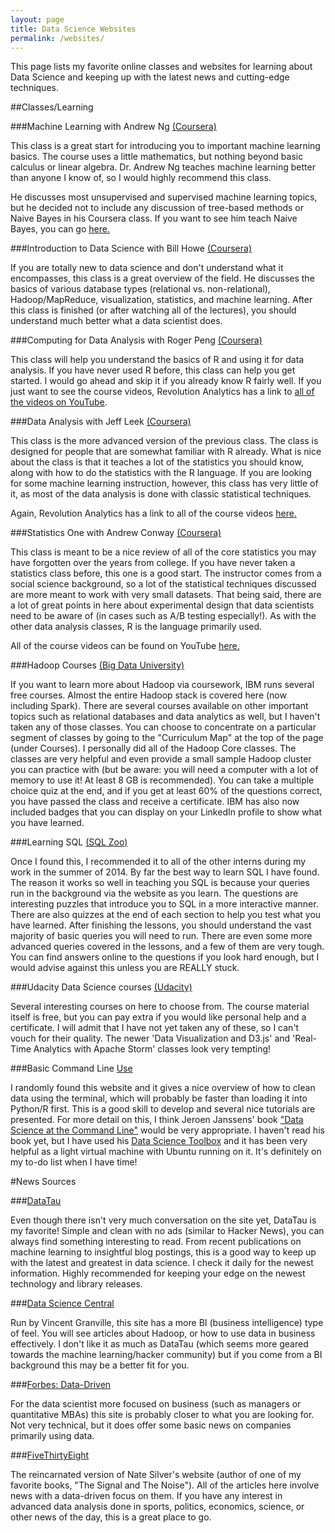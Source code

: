 ```yaml
---
layout: page
title: Data Science Websites
permalink: /websites/
---
```


This page lists my favorite online classes and websites for learning about Data Science and keeping up with the latest news and cutting-edge techniques.

##Classes/Learning

###Machine Learning with Andrew Ng [(Coursera)](https://www.coursera.org/course/ml)

This class is a great start for introducing you to important machine learning basics. The course uses a little mathematics, but nothing beyond basic calculus or linear algebra. Dr. Andrew Ng teaches machine learning better than anyone I know of, so I would highly recommend this class.

He discusses most unsupervised and supervised machine learning topics, but he decided not to include any discussion of tree-based methods or Naive Bayes in his Coursera class. If you want to see him teach Naive Bayes, you can go [here.](http://openclassroom.stanford.edu/MainFolder/VideoPage.php?course=MachineLearning&video=06.1-NaiveBayes-GenerativeLearningAlgorithms&speed=100)

###Introduction to Data Science with Bill Howe [(Coursera)](https://class.coursera.org/datasci-001/lecture)

If you are totally new to data science and don't understand what it encompasses, this class is a great overview of the field. He discusses the basics of various database types (relational vs. non-relational), Hadoop/MapReduce, visualization, statistics, and machine learning. After this class is finished (or after watching all of the lectures), you should understand much better what a data scientist does.

###Computing for Data Analysis with Roger Peng [(Coursera)](https://www.coursera.org/course/compdata)

This class will help you understand the basics of R and using it for data analysis. If you have never used R before, this class can help you get started. I would go ahead and skip it if you already know R fairly well. If you just want to see the course videos, Revolution Analytics has a link to [all of the videos on YouTube](http://blog.revolutionanalytics.com/2012/12/coursera-videos.html).

###Data Analysis with Jeff Leek [(Coursera)](https://www.coursera.org/course/dataanalysis)

This class is the more advanced version of the previous class. The class is designed for people that are somewhat familiar with R already. What is nice about the class is that it teaches a lot of the statistics you should know, along with how to do the statistics with the R language. If you are looking for some machine learning instruction, however, this class has very little of it, as most of the data analysis is done with classic statistical techniques.

Again, Revolution Analytics has a link to all of the course videos [here.](http://blog.revolutionanalytics.com/2013/04/coursera-data-analysis-course-videos.html)

###Statistics One with Andrew Conway [(Coursera)](https://www.coursera.org/course/stats1)

This class is meant to be a nice review of all of the core statistics you may have forgotten over the years from college. If you have never taken a statistics class before, this one is a good start. The instructor comes from a social science background, so a lot of the statistical techniques discussed are more meant to work with very small datasets. That being said, there are a lot of great points in here about experimental design that data scientists need to be aware of (in cases such as A/B testing especially!). As with the other data analysis classes, R is the language primarily used. 

All of the course videos can be found on YouTube [here.](https://www.youtube.com/watch?v=VJlpQs4a5LI&list=PLycnP7USbo1V3jlyjAzWUB201cLxPq4NP)

###Hadoop Courses [(Big Data University)](http://bigdatauniversity.com/wpcourses/)

If you want to learn more about Hadoop via coursework, IBM runs several free courses. Almost the entire Hadoop stack is covered here (now including Spark). There are several courses available on other important topics such as relational databases and data analytics as well, but I haven't taken any of those classes. You can choose to concentrate on a particular segment of classes by going to the "Curriculum Map" at the top of the page (under Courses). I personally did all of the Hadoop Core classes. The classes are very helpful and even provide a small sample Hadoop cluster you can practice with (but be aware: you will need a computer with a lot of memory to use it! At least 8 GB is recommended). You can take a multiple choice quiz at the end, and if you get at least 60% of the questions correct, you have passed the class and receive a certificate. IBM has also now included badges that you can display on your LinkedIn profile to show what you have learned.  

###Learning SQL [(SQL Zoo)](http://sqlzoo.net/wiki/Main_Page)

Once I found this, I recommended it to all of the other interns during my work in the summer of 2014. By far the best way to learn SQL I have found. The reason it works so well in teaching you SQL is because your queries run in the background via the website as you learn. The questions are interesting puzzles that introduce you to SQL in a more interactive manner. There are also quizzes at the end of each section to help you test what you have learned. After finishing the lessons, you should understand the vast majority of basic queries you will need to run. There are even some more advanced queries covered in the lessons, and a few of them are very tough. You can find answers online to the questions if you look hard enough, but I would advise against this unless you are REALLY stuck.  

###Udacity Data Science courses [(Udacity)](https://www.udacity.com/courses#!/data-science)

Several interesting courses on here to choose from. The course material itself is free, but you can pay extra if you would like personal help and a certificate. I will admit that I have not yet taken any of these, so I can't vouch for their quality. The newer 'Data Visualization and D3.js' and 'Real-Time Analytics with Apache Storm' classes look very tempting!

###Basic Command Line [Use](http://practical-data-science.blogspot.com/2012/09/basic-unix-shell-commands-for-data.html#comment-form)

I randomly found this website and it gives a nice overview of how to clean data using the terminal, which will probably be faster than loading it into Python/R first. This is a good skill to develop and several nice tutorials are presented. For more detail on this, I think Jeroen Janssens' book ["Data Science at the Command Line"](http://datascienceatthecommandline.com/) would be very appropriate. I haven't read his book yet, but I have used his [Data Science Toolbox](http://datasciencetoolbox.org/) and it has been very helpful as a light virtual machine with Ubuntu running on it. It's definitely on my to-do list when I have time!

#News Sources

###[DataTau](http://www.datatau.com/)

Even though there isn't very much conversation on the site yet, DataTau is my favorite! Simple and clean with no ads (similar to Hacker News), you can always find something interesting to read. From recent publications on machine learning to insightful blog postings, this is a good way to keep up with the latest and greatest in data science. I check it daily for the newest information. Highly recommended for keeping your edge on the newest technology and library releases.

###[Data Science Central](http://www.datasciencecentral.com/)

Run by Vincent Granville, this site has a more BI (business intelligence) type of feel. You will see articles about Hadoop, or how to use data in business effectively. I don't like it as much as DataTau (which seems more geared towards the machine learning/hacker community) but if you come from a BI background this may be a better fit for you.

###[Forbes: Data-Driven](http://forbes.com/data-driven/)

For the data scientist more focused on business (such as managers or quantitative MBAs) this site is probably closer to what you are looking for. Not very technical, but it does offer some basic news on companies primarily using data. 

###[FiveThirtyEight](http://fivethirtyeight.com)

The reincarnated version of Nate Silver's website (author of one of my favorite books, "The Signal and The Noise"). All of the articles here involve news with a data-driven focus on them. If you have any interest in advanced data analysis done in sports, politics, economics, science, or other news of the day, this is a great place to go.
